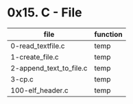# 0x15. C - File
|file|function|
|----|--------|
|0-read_textfile.c|temp|
|1-create_file.c|temp|
|2-append_text_to_file.c|temp|
|3-cp.c|temp|
|100-elf_header.c|temp|
